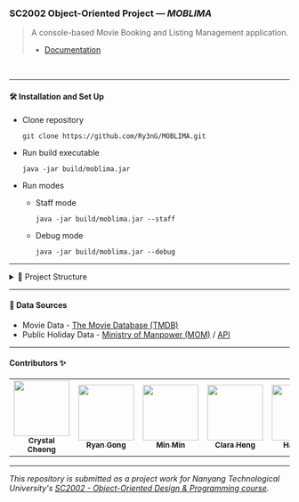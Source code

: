 ### SC2002 Object-Oriented Project — *MOBLIMA*

> A console-based Movie Booking and Listing Management application.<br/>
> - [Documentation](https://crystalcheong.github.io/MOBLIMA/)

<br/>


---

#### 🛠️ Installation and Set Up

  - Clone repository
    ```
    git clone https://github.com/Ry3nG/MOBLIMA.git
    ```

  - Run build executable 
    ```
    java -jar build/moblima.jar
    ```

  - Run modes 
    - Staff mode
      ```
      java -jar build/moblima.jar --staff
      ```
    - Debug mode
      ```
      java -jar build/moblima.jar --debug
      ```

---

<details>
<summary>📂 Project Structure</summary>
<br/>
  
```
📦moblima
 ┣ 📂data
 ┃ ┣ 📜movies.csv
 ┃ ┗ 📜README.md
 ┣ 📂build
 ┃ ┣ 📦moblima.jar
 ┣ 📂diagram
 ┣ 📂docs
 ┣ 📂lib
 ┣ 📂datasource
 ┣ 📂src
 ┣ 📂test
 ┣ 📜README.md
 ```


 [`/build`](./build) - contains the compiled executable of the project<br/> 
 [`/data`](./data) - stores all the serialized data to be utilized <br/>
 [`/diagram`](./diagram) - contains project UML documentation <br/>
 [`/docs`](./docs) - contains the [`Javadoc`](https://crystalcheong.github.io/MOBLIMA/) <br/>
 [`/lib`](./lib) - contains the project dependencies<br/> 
 [`/datasource`](./datasource) - internal module to fetch real-world data from various APIs<br/> 
 [`/src`](./src) - contains the project source files<br/> 
 [`/test`](./test) - contains the unit test cases<br/> 


 </details>

---

#### 📑 Data Sources
- Movie Data - <a href="https://developers.themoviedb.org/3" target="_blank">The Movie Database (TMDB)</a>
- Public Holiday Data - <a href="https://www.mom.gov.sg/employment-practices/public-holidays" target="_blank">Ministry of Manpower (MOM)</a> / <a href="https://github.com/rjchow/singapore_public_holidays" target="_blank">API</a>


---

#### Contributors ✨

<table>
  <tr>
    <td align="center"><a href="https://github.com/crystalcheong"  target="_blank"><img src="https://avatars.githubusercontent.com/u/65748007?v=4?s=100" width="100px;" alt=""/><br /><sub><b>Crystal Cheong</b></sub></a><br /></td>
    <td align="center"><a href="https://github.com/Ry3nG" target="_blank"><img src="https://avatars.githubusercontent.com/u/89843462?v=4?s=100" width="100px;" alt=""/><br /><sub><b>Ryan Gong</b></sub></a><br /></td>
    <td align="center"><a href="https://github.com/min13489" target="_blank"><img src="https://avatars.githubusercontent.com/u/102536776?v=4?s=100" width="100px;" alt=""/><br /><sub><b>Min Min</b></sub></a><br /></td>
    <td align="center"><a href="https://github.com/claraheng" target="_blank"><img src="https://avatars.githubusercontent.com/u/76896985?v=4?s=100" width="100px;" alt=""/><br /><sub><b>Clara Heng</b></sub></a><br /></td>
    <td align="center"><a href="https://github.com/yay1243" target="_blank"><img src="https://avatars.githubusercontent.com/u/103989071?v=4?s=100" width="100px;" alt=""/><br /><sub><b>Han Wen</b></sub></a><br /></td>
  </tr>
</table>

---

*This repository is submitted as a project work for Nanyang Technological University's [SC2002 - Object-Oriented Design & Programming course](https://www.nanyangmods.com/modules/cz2002-object-oriented-design-programming-3-0-au/).*
